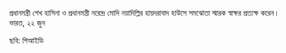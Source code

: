 প্রধানমন্ত্রী শেখ হাসিনা ও প্রধানমন্ত্রী নরেন্দ্র মোদি নয়াদিল্লির হায়দরাবাদ হাউসে সমঝোতা স্মারক স্বাক্ষর প্রত্যক্ষ করেন। ভারত, ২২ জুন

ছবি: পিআইডি
